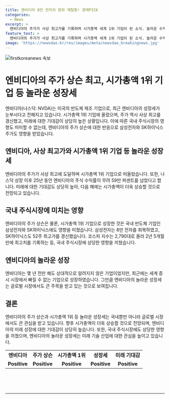 ```yaml
---
title: 엔비디아 8만 전자의 왕좌 재탈환! 경제PICK
categories:
  - News
excerpt: >
  엔비디아의 주가가 사상 최고가를 기록하며 시가총액 세계 1위 기업이 된 소식. 놀라운 수익률과 앞으로의 전망까지 소개되었는데, 그 영향으로 삼성전자와 SK하이닉스 주가가 상승하면서 코스피는 2년 5개월 만에 최고치를 기록했다. 엔비디아의 성장으로 국내 주식시장에도 큰 영향을 미치고 있음을 전하는 내용.
feature_text: >
  엔비디아의 주가가 사상 최고가를 기록하며 시가총액 세계 1위 기업이 된 소식. 놀라운 수익률과 앞으로의 전망까지 소개되었는데, 그 영향으로 삼성전자와 SK하이닉스 주가가 상승하면서 코스피는 2년 5개월 만에 최고치를 기록했다. 엔비디아의 성장으로 국내 주식시장에도 큰 영향을 미치고 있음을 전하는 내용.
image: 'https://newsdao.kr/res/images/meta/newsdao_breakingnews.jpg'
---
```


<p><img src="https://newsdao.kr/res/images/meta/newsdao_breakingnews.jpg" alt="firstkoreanews 속보" /></p>

<h1>엔비디아의 주가 상슨 최고, 시가총액 1위 기업 등 놀라운 성장세</h1>

<p data-ke-size="size16">엔비디아(나스닥: NVDA)는 미국의 반도체 제조 기업으로, 최근 엔비디아의 성장세가 눈부시다고 전해지고 있습니다. 시가총액 1위 기업에 올랐으며, 주가 역시 사상 최고를 경신했고, 미래에 대한 기대감이 상당히 높은 상황입니다. 이에 따른 국내 주식시장의 영향도 미미할 수 없는데, 엔비디아의 주가 상슨에 대한 반응으로 삼성전자와 SK하이닉스 주가도 영향을 받았습니다.</p>

<h2 data-ke-size="size26">엔비디아, 사상 최고가와 시가총액 1위 기업 등 놀라운 성장세</h2>

<p data-ke-size="size16">엔비디아의 주가가 사상 최고에 도달하며 시가총액 1위 기업으로 떠올랐습니다. 또한, 나스닥 상장 이후 25년 동안 엔비디아의 주식 수익률이 무려 59만 퍼센트를 넘었다고 합니다. 미래에 대한 기대감도 상당히 높아, 다음 해에는 시가총액이 더욱 상승할 것으로 전망되고 있습니다.</p>

<h2 data-ke-size="size26">국내 주식시장에 미치는 영향</h2>

<p data-ke-size="size16">엔비디아의 주가 상슨은 물론, 시가총액 1위 기업으로 성장한 것은 국내 반도체 기업인 삼성전자와 SK하이닉스에도 영향을 미쳤습니다. 삼성전자는 8만 전자를 회복하였고, SK하이닉스도 52주 최고가를 경신했습니다. 코스피 지수는 2,790대로 올라 2년 5개월 만에 최고치를 기록하는 등, 국내 주식시장에 상당한 영향을 끼쳤습니다.</p>

<h2 data-ke-size="size26">엔비디아의 놀라운 성장</h2>

<p data-ke-size="size16">엔비디아는 몇 년 전만 해도 상대적으로 알려지지 않은 기업이었지만, 최근에는 세계 증시 시장에서 빠질 수 없는 기업으로 성장하였습니다. 그만큼 엔비디아의 놀라운 성장세는 글로벌 시장에서도 큰 주목을 받고 있는 것으로 보여집니다.</p>

<h2 data-ke-size="size26">결론</h2>

<p data-ke-size="size16">엔비디아의 주가 상슨과 시가총액 1위 등 놀라운 성장세는 국내뿐만 아니라 글로벌 시장에서도 큰 관심을 받고 있습니다. 향후 시가총액이 더욱 상승할 것으로 전망되며, 엔비디아의 미래 성장에 대한 기대감이 상당히 높습니다. 또한, 국내 주식시장에도 상당한 영향을 끼쳤으며, 엔비디아의 놀라운 성장세는 미래 기술 산업에 대한 관심을 높이고 있습니다.</p>

<table>
  <tbody>
    <tr>
      <td style="text-align: center; height: 17px;"><b>엔비디아</b></td>
      <td style="text-align: center; height: 17px;"><b>주가 상슨</b></td>
      <td style="text-align: center; height: 17px;"><b>시가총액 1위</b></td>
      <td style="text-align: center; height: 17px;"><b>성장세</b></td>
      <td style="text-align: center; height: 17px;"><b>미래 기대감</b></td>
    </tr>
    <tr>
      <td style="text-align: center; height: 17px;"><b>Positive</b></td>
      <td style="text-align: center; height: 17px;"><b>Positive</b></td>
      <td style="text-align: center; height: 17px;"><b>Positive</b></td>
      <td style="text-align: center; height: 17px;"><b>Positive</b></td>
      <td style="text-align: center; height: 17px;"><b>Positive</b></td>
    </tr>
  </tbody>
</table>

<p data-ke-size="size16">&nbsp;</p>

<p data-ke-size="size16">&nbsp;</p>

<hr>

<p data-ke-size="size16">&nbsp;</p>

<p data-ke-size="size16">&nbsp;</p>

